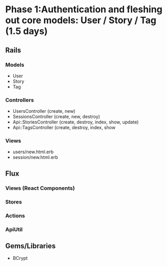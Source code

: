 # Phase 1:Authentication and fleshing out core models: User / Story / Tag (1.5 days)

## Rails
### Models
* User
* Story
* Tag

### Controllers
* UsersController (create, new)
* SessionsController (create, new, destroy)
* Api::StoriesController (create, destroy, index, show, update)
* Api::TagsController (create, destroy, index, show

### Views
* users/new.html.erb
* session/new.html.erb

## Flux
### Views (React Components)

### Stores

### Actions

### ApiUtil

## Gems/Libraries
* BCrypt
